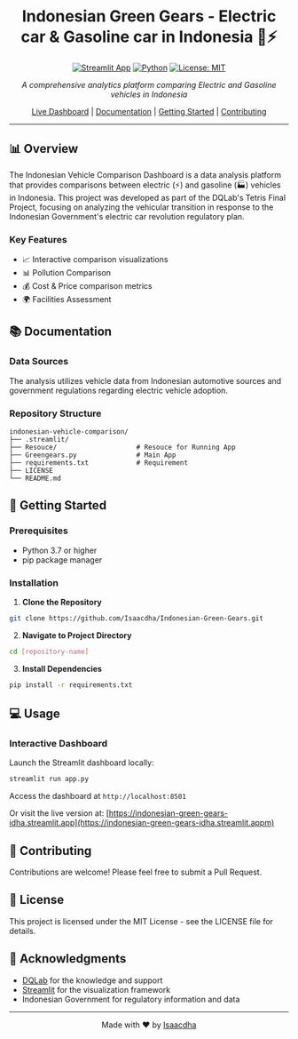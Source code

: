 <div align="center">

# Indonesian Green Gears - Electric car & Gasoline car in Indonesia 🚗⚡

[![Streamlit App](https://static.streamlit.io/badges/streamlit_badge_black_white.svg)](https://indonesian-green-gears-idha.streamlit.app)
[![Python](https://img.shields.io/badge/Python-3.7%2B-blue.svg)](https://www.python.org/)
[![License: MIT](https://img.shields.io/badge/License-MIT-yellow.svg)](https://opensource.org/licenses/MIT)

*A comprehensive analytics platform comparing Electric and Gasoline vehicles in Indonesia*

[Live Dashboard](https://indonesian-green-gears-idha.streamlit.app) | [Documentation](#documentation) | [Getting Started](#getting-started) | [Contributing](#contributing)

</div>

---

## 📊 Overview

The Indonesian Vehicle Comparison Dashboard is a data analysis platform that provides comparisons between electric (⚡) and gasoline (🏭) vehicles in Indonesia. This project was developed as part of the DQLab's Tetris Final Project, focusing on analyzing the vehicular transition in response to the Indonesian Government's electric car revolution regulatory plan.

### Key Features
- 📈 Interactive comparison visualizations
- 📊 Pollution Comparison
- 💰 Cost & Price comparison metrics
- 🌍 Facilities Assessment

## 📚 Documentation <a id="documentation"></a>

### Data Sources
The analysis utilizes vehicle data from Indonesian automotive sources and government regulations regarding electric vehicle adoption.

### Repository Structure
```
indonesian-vehicle-comparison/
├── .streamlit/
├── Resouce/                    # Resouce for Running App
├── Greengears.py               # Main App
├── requirements.txt            # Requirement
├── LICENSE
└── README.md
```

## 🚀 Getting Started <a id="getting-started"></a>

### Prerequisites
- Python 3.7 or higher
- pip package manager

### Installation

1. **Clone the Repository**
```bash
git clone https://github.com/Isaacdha/Indonesian-Green-Gears.git
```

2. **Navigate to Project Directory**
```bash
cd [repository-name]
```

3. **Install Dependencies**
```bash
pip install -r requirements.txt
```

## 💻 Usage

### Interactive Dashboard
Launch the Streamlit dashboard locally:
```bash
streamlit run app.py
```
Access the dashboard at `http://localhost:8501`

Or visit the live version at: [https://indonesian-green-gears-idha.streamlit.app](https://indonesian-green-gears-idha.streamlit.appm)

## 🤝 Contributing <a id="contributing"></a>

Contributions are welcome! Please feel free to submit a Pull Request.

## 📄 License

This project is licensed under the MIT License - see the LICENSE file for details.

## 🙏 Acknowledgments

- [DQLab](https://dqlab.id/) for the knowledge and support
- [Streamlit](https://streamlit.io/) for the visualization framework
- Indonesian Government for regulatory information and data

---

<div align="center">

Made with ❤️ by [Isaacdha](https://github.com/Isaacdha)

</div>
